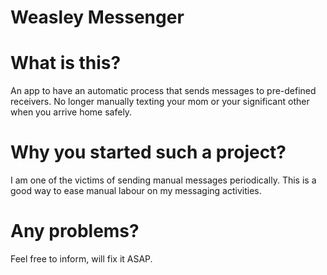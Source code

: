 # Weasley Messenger

# What is this?
An app to have an automatic process that sends messages to pre-defined receivers. No longer manually texting your mom or your significant other when you arrive home safely.

# Why you started such a project?
I am one of the victims of sending manual messages periodically. This is a good way to ease manual labour on my messaging activities.

# Any problems? 
Feel free to inform, will fix it ASAP.
